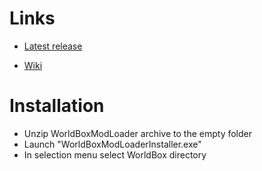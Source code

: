 # Links
- [Latest release](https://github.com/DipCrai/WorldBoxModLoader/releases)

- [Wiki](https://github.com/DipCrai/WorldBoxModLoader/wiki)

# Installation
- Unzip WorldBoxModLoader archive to the empty folder
- Launch "WorldBoxModLoaderInstaller.exe"
- In selection menu select WorldBox directory
